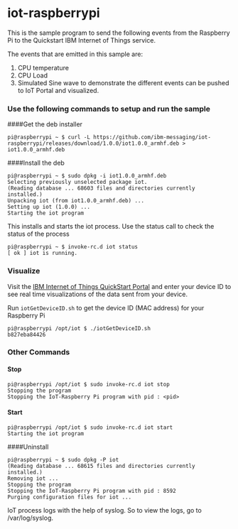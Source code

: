 iot-raspberrypi
===============
This is the sample program to send the following events from the Raspberry Pi to the Quickstart IBM Internet of Things service. 

The events that are emitted in this sample are:

1. CPU temperature
2. CPU Load
3. Simulated Sine wave to demonstrate the different events can be pushed to IoT Portal and visualized.

### Use the following commands to setup and run the sample


####Get the deb installer
```
pi@raspberrypi ~ $ curl -L https://github.com/ibm-messaging/iot-raspberrypi/releases/download/1.0.0/iot1.0.0_armhf.deb > iot1.0.0_armhf.deb
```

####Install the deb
```
pi@raspberrypi ~ $ sudo dpkg -i iot1.0.0_armhf.deb
Selecting previously unselected package iot.
(Reading database ... 68603 files and directories currently installed.)
Unpacking iot (from iot1.0.0_armhf.deb) ...
Setting up iot (1.0.0) ...
Starting the iot program
```

This installs and starts the iot process.  Use the status call to check the status of the process
```
pi@raspberrypi ~ $ invoke-rc.d iot status
[ ok ] iot is running.
```



### Visualize

Visit the [IBM Internet of Things QuickStart Portal](http://quickstart.internetofthings.ibmcloud.com/) and enter your device ID to see real time visualizations of the data sent from your device.

Run `iotGetDeviceID.sh` to get the device ID (MAC address) for your Raspberry Pi

```
pi@raspberrypi /opt/iot $ ./iotGetDeviceID.sh
b827eba84426
```


### Other Commands

#### Stop
```
pi@raspberrypi /opt/iot $ sudo invoke-rc.d iot stop
Stopping the program
Stopping the IoT-Raspberry Pi program with pid : <pid>
```

#### Start
```
pi@raspberrypi /opt/iot $ sudo invoke-rc.d iot start
Starting the iot program
```

####Uninstall
```
pi@raspberrypi ~ $ sudo dpkg -P iot
(Reading database ... 68615 files and directories currently installed.)
Removing iot ...
Stopping the program
Stopping the IoT-Raspberry Pi program with pid : 8592
Purging configuration files for iot ...
```

IoT process logs with the help of syslog. So to view the logs, go to /var/log/syslog. 